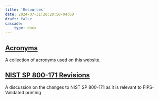 ```yaml
---
title: 'Resources'
date: 2024-07-31T20:20:50-04:00
draft: false
cascade:
    type: docs
---
```

## [Acronyms](acronyms)
A collection of acronyms used on this website.

## [NIST SP 800-171 Revisions](nist-revisions)
A discussion on the changes to NIST SP 800-171 as it is relevant to FIPS-Validated printing